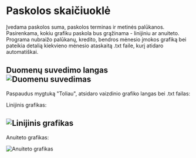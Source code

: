 # Paskolos skaičiuoklė
Įvedama paskolos suma, paskolos terminas ir metinės palūkanos. Pasirenkama, kokiu grafiku paskola bus grąžinama - linijiniu ar anuiteto. Programa nubraižo palūkanų, kredito, bendros mėnesio įmokos grafiką bei pateikia detalią kiekvieno mėnesio ataskaitą .txt faile, kurį atidaro automatiškai.

Duomenų suvedimo langas
![Duomenu suvedimas](https://i.imgur.com/1uayXdK.png "Duomenu suvedimas")
-------------------------------------------------------------------------

Paspaudus mygtuką "Toliau", atsidaro vaizdinio grafiko langas bei .txt failas:

Linijinis grafikas:

![Linijinis grafikas](https://i.imgur.com/huvHCvN.png "Linijinis grafikas")
-------------------------------------------------------------------------
Anuiteto grafikas:

![Anuiteto grafikas](https://i.imgur.com/TWSyXph.png "Anuiteto grafikas")
